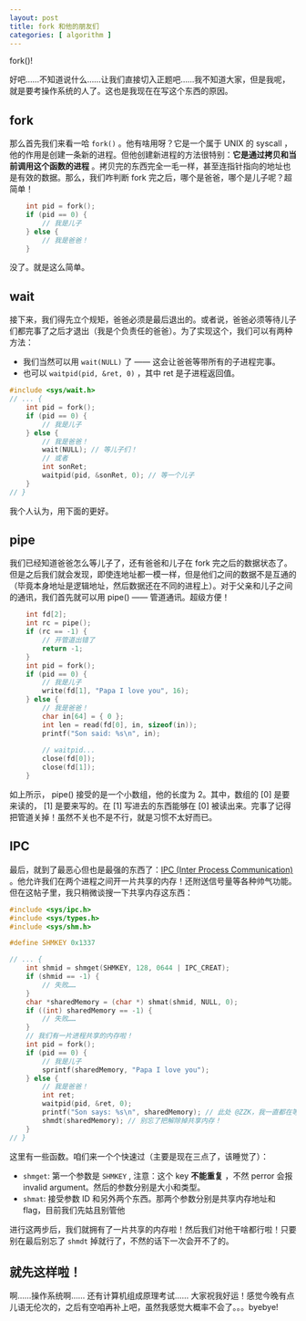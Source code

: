 ```yaml
---
layout: post
title: fork 和他的朋友们
categories: [ algorithm ]
---
```


fork()! 

好吧……不知道说什么……让我们直接切入正题吧……我不知道大家，但是我呢，就是要考操作系统的人了。这也是我现在在写这个东西的原因。

## fork

那么首先我们来看一哈 `fork()` 。他有啥用呀？它是一个属于 UNIX 的 syscall ，他的作用是创建一条新的进程。但他创建新进程的方法很特别：**它是通过拷贝和当前调用这个函数的进程** 。拷贝完的东西完全一毛一样，甚至连指针指向的地址也是有效的数据。那么，我们咋判断 fork 完之后，哪个是爸爸，哪个是儿子呢？超简单！

```c
    int pid = fork();
    if (pid == 0) {
        // 我是儿子
    } else {
        // 我是爸爸！
    }
```

没了。就是这么简单。

## wait

接下来，我们得先立个规矩，爸爸必须是最后退出的。或者说，爸爸必须等待儿子们都完事了之后才退出（我是个负责任的爸爸）。为了实现这个，我们可以有两种方法：

- 我们当然可以用 `wait(NULL)` 了 —— 这会让爸爸等带所有的子进程完事。
- 也可以 `waitpid(pid, &ret, 0)` ，其中 ret 是子进程返回值。

```c
#include <sys/wait.h>
// ... {
    int pid = fork();
    if (pid == 0) {
        // 我是儿子
    } else {
        // 我是爸爸！
        wait(NULL); // 等儿子们！
        // 或者
        int sonRet;
        waitpid(pid, &sonRet, 0); // 等一个儿子
    }
// }
```

我个人认为，用下面的更好。

## pipe

我们已经知道爸爸怎么等儿子了，还有爸爸和儿子在 fork 完之后的数据状态了。但是之后我们就会发现，即使连地址都一模一样，但是他们之间的数据不是互通的（毕竟本身地址是逻辑地址，然后数据还在不同的进程上）。对于父亲和儿子之间的通讯，我们首先就可以用 pipe() —— 管道通讯。超级方便！

```c
    int fd[2];
    int rc = pipe();
    if (rc == -1) {
        // 开管道出错了
        return -1;
    }
    int pid = fork();
    if (pid == 0) {
        // 我是儿子
        write(fd[1], "Papa I love you", 16);
    } else {
        // 我是爸爸！
        char in[64] = { 0 };
        int len = read(fd[0], in, sizeof(in));
        printf("Son said: %s\n", in);
        
        // waitpid...
        close(fd[0]);
        close(fd[1]);
    }
```

如上所示， pipe() 接受的是一个小数组，他的长度为 2。其中，数组的 \[0] 是要来读的， \[1] 是要来写的。在 \[1] 写进去的东西能够在 \[0] 被读出来。完事了记得把管道关掉！虽然不关也不是不行，就是习惯不太好而已。

## IPC

最后，就到了最恶心但也是最强的东西了：[IPC (Inter Process Communication)](https://en.wikipedia.org/wiki/Inter-process_communication) 。他允许我们在两个进程之间开一片共享的内存！还附送信号量等各种帅气功能。但在这帖子里，我只稍微谈搜一下共享内存这东西：

```c
#include <sys/ipc.h>
#include <sys/types.h>
#include <sys/shm.h>

#define SHMKEY 0x1337

// ... {
    int shmid = shmget(SHMKEY, 128, 0644 | IPC_CREAT);
    if (shmid == -1) {
        // 失败……
    }
    char *sharedMemory = (char *) shmat(shmid, NULL, 0);
    if ((int) sharedMemory == -1) {
        // 失败……
    }
    // 我们有一片进程共享的内存啦！
    int pid = fork();
    if (pid == 0) {
        // 我是儿子
        sprintf(sharedMemory, "Papa I love you");
    } else {
        // 我是爸爸！
        int ret;
        waitpid(pid, &ret, 0);
        printf("Son says: %s\n", sharedMemory); // 此处 @ZZK，我一直都在等你这样说
        shmdt(sharedMemory); // 别忘了把解除掉共享内存！
    }
// }
```

这里有一些函数。咱们来一个个快速过（主要是现在三点了，该睡觉了）：
- `shmget`: 第一个参数是 `SHMKEY` , 注意：这个 key **不能重复** ，不然 perror 会报 invalid argument。然后的参数分别是大小和类型。
- `shmat`: 接受参数 ID 和另外两个东西。那两个参数分别是共享内存地址和 flag，目前我们先姑且别管他

进行这两步后，我们就拥有了一片共享的内存啦！然后我们对他干啥都行啦！只要别在最后别忘了 `shmdt` 掉就行了，不然的话下一次会开不了的。

## 就先这样啦！

啊……操作系统啊…… 还有计算机组成原理考试…… 大家祝我好运！感觉今晚有点儿语无伦次的，之后有空咱再补上吧，虽然我感觉大概率不会了。。。byebye! 

